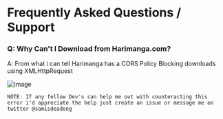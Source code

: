 # Frequently Asked Questions / Support

### Q: Why Can't I Download from Harimanga.com?

A: From what i can tell Harimanga has a CORS Policy Blocking downloads using XMLHttpRequest 

![image](https://user-images.githubusercontent.com/57958653/157953945-9a62bbdf-69dd-4458-9ff6-d5f5e26d83c9.png)

`NOTE: If any fellow Dev's can help me out with counteracting this error i'd appreciate the help just create an issue or message me on twitter @samisdeadong`
